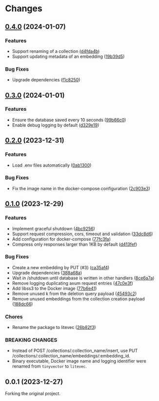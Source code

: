 # Changes

## [0.4.0](https://github.com/prantlf/litevec/compare/v0.3.0...v0.4.0) (2024-01-07)

### Features

* Support renaming of a collection ([d4fda4b](https://github.com/prantlf/litevec/commit/d4fda4b9db02546cba4fd1b2cc09fb38d8a73eef))
* Support updating metadata of an embedding ([19b39d5](https://github.com/prantlf/litevec/commit/19b39d5cc24399678829b04059e42ec098037a6d))

### Bug Fixes

* Upgrade dependencies ([f1c8250](https://github.com/prantlf/litevec/commit/f1c82509cb028eee286c7fdfc1315d8747ce8264))

## [0.3.0](https://github.com/prantlf/litevec/compare/v0.2.0...v0.3.0) (2024-01-01)

### Features

* Ensure the database saved every 10 seconds ([99b66c0](https://github.com/prantlf/litevec/commit/99b66c03d43bd86908f7d836e41030032eb49472))
* Enable debug logging by default ([d329e19](https://github.com/prantlf/litevec/commit/d329e190f48dfead1ec254097bb280597dd778be))

## [0.2.0](https://github.com/prantlf/litevec/compare/v0.1.0...v0.2.0) (2023-12-31)

### Features

* Load .env files automatically ([0ab1300](https://github.com/prantlf/litevec/commit/0ab1300966ab4e486450de9bf460663404c21ad1))

### Bug Fixes

* Fix the image name in the docker-compose configuration ([2c903e3](https://github.com/prantlf/litevec/commit/2c903e3b528689eea651e6843069b081299d489e))

## [0.1.0](https://github.com/prantlf/litevec/compare/v0.0.1...v0.1.0) (2023-12-29)

### Features

* Implement graceful shutdown ([4bc9256](https://github.com/prantlf/litevec/commit/4bc9256e914811c1d09009d74300905567cd5c59))
* Support request compression, cors, timeout and validation ([33dc8d6](https://github.com/prantlf/litevec/commit/33dc8d6341809bfea6f1b8f32006d00a5913b68e))
* Add configuration for docker-compose ([77fc3fa](https://github.com/prantlf/litevec/commit/77fc3faec59a612bff321967b3e45337cd1c0b35))
* Compress only responses larger than 1KB by default ([d413fef](https://github.com/prantlf/litevec/commit/d413fef7a4ed067fb2a44484324185f578d1b5aa))

### Bug Fixes

* Create a new embedding by PUT (#3) ([ca35af4](https://github.com/prantlf/litevec/commit/ca35af436091e068f5b2c957b1d0e9d8b348bb3d))
* Upgrade dependencies ([388a68a](https://github.com/prantlf/litevec/commit/388a68a8cae3eedc839191d439ee8848594744d4))
* Wait in /shutdown until database is written in other handlers ([8ce6a7a](https://github.com/prantlf/litevec/commit/8ce6a7adf5c82a9fba8445c11c21cab037c201a9))
* Remove logging duplicating axum request entries ([47c0e3f](https://github.com/prantlf/litevec/commit/47c0e3fe12eda5db006581a67ca9bcafa1ad677d))
* Add libss3 to the Docker image ([77b6e41](https://github.com/prantlf/litevec/commit/77b6e41a5cbfbb09ce06c3cf87c2b199843b5d29))
* Remove unused k from the deletion query payload ([45493c2](https://github.com/prantlf/litevec/commit/45493c2503d1a14debeb7fb36bf22bd9ffb047ff))
* Remove unused embeddings from the collection creation payload ([188dc66](https://github.com/prantlf/litevec/commit/188dc6652aa954a2c903ee3bf29baec881d5a7e0))

### Chores

* Rename the package to litevec ([26b82f3](https://github.com/prantlf/litevec/commit/26b82f31c2859f4819ed2e2a58fb9667b4717046))

### BREAKING CHANGES

* Instead of POST /collections/:collection_name/insert, use PUT /collections/:collection_name/embeddings/:embedding_id.
* Binary executable, Docker image name and logging identifier were renamed from `tinyvector` to `litevec`.

## 0.0.1 (2023-12-27)

Forking the original project.
